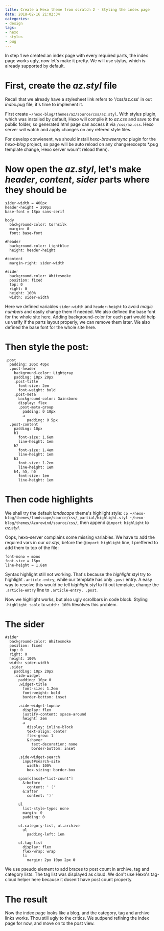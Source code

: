 ```yaml
---
title: Create a Hexo theme from scratch 2 - Styling the index page
date: 2018-02-16 21:02:34
categories:
- design
tags:
- hexo
- stylus
- pug
---
```


In step 1 we created an index page with every required parts, the index page works ugly, now let's make it pretty.
We will use stylus, which is already supported by default.

First, create the *az.styl* file 
===============================

Recall that we already have a stylesheet link refers to '/css/az.css' in out *index.pug* file, it's time to implement it.

First create `~/hexo-blog/themes/az/source/css/az.styl`. With stylus plugin, which was installed by default, Hexo will compile it to *az.css* and save to the public folder, so generated html page can access it via `/css/az.css`. Hexo server will watch and apply changes on any refered style files.

For develop convienent, we should install *hexo-browsersync* plugin for the *hexo-blog* project, so page will be auto reload on any change(excepts \*.pug template change, Hexo server woun't reload them).

Now open the *az.styl*, let's make *header*, *content*, *sider* parts where they should be
==========================================================================================

```stylus
sider-width = 400px
header-height = 200px
base-font = 18px sans-serif

body
  background-color: Cornsilk
  margin: 0
  font: base-font

#header
  background-color: Lightblue
  height: header-height

#content
  margin-right: sider-width
  
#sider
  background-color: Whitesmoke
  position: fixed
  top: 0
  right: 0
  height: 100%
  width: sider-width
```

Here we defined variables `sider-width` and `header-height` to avoid *magic numbers* and easily change them if needed. We also defined the base font for the whole site here.
Adding background-color for each part would help us verify if the parts layout properly, we can remove them later.
We also defined the base font for the whole site here.

Then style the post:
====================


```stylus
.post
  padding: 20px 40px
  .post-header
    background-color: Lightgray
    padding: 10px 20px
    .post-title
      font-size: 2em
      font-weight: bold
    .post-meta
      background-color: Gainsboro
      display: flex
      .post-meta-group
        padding: 0 10px
        a
          padding: 0 5px
  .post-content
    padding: 10px
    h1
      font-size: 1.6em
      line-height: 1em
    h2
      font-size: 1.4em
      line-height: 1em
    h3
      font-size: 1.2em
      line-height: 1em
    h4, h5, h6
      font-size: 1em
      line-height: 1em
```

Then code highlights
====================

We shall try the default *landscape* theme's highlight style: `cp ~/hexo-blog/themes/landscape/source/css/_partial/highlight.styl ~/hexo-blog/themes/Azurewind/source/css/`, then append `@import highlight` to *az.styl*.

Oops, hexo-server complains some missing variables. We have to add the required vars in our *az.styl*, before the `@import highlight` line, I preffered to add them to top of the file:

```stylus
font-mono = mono
font-size = 16px
line-height = 1.8em
```
Syntax highlight still not working. That's because the *highlight.styl* try to highlight `.article-entry`, while our template has only `.post` entry. A easy way to resolve this would be tell *highlight.styl* to fit out template, change the `.article-entry` line to `.article-entry, .post`.

Now we highlight works, but also ugly scrollbars in code block. Styling `.highlight table` to `width: 100%` Resolves this problem.

The sider
===========

```stylus
#sider
  background-color: Whitesmoke
  position: fixed
  top: 0
  right: 0
  height: 100%
  width: sider-width
  .sider
    padding: 10px 20px
    .side-widget
      padding: 10px 0
      .widget-title
        font-size: 1.2em
        font-weight: bold
        border-bottom: inset

      .side-widget-topnav
        display: flex
        justify-content: space-around
        height: 2em
        a
          display: inline-block
          text-align: center
          flex-grow: 1
          &:hover
            text-decoration: none
            border-bottom: inset

      .side-widget-search
        input#search-site
          width: 100%
          box-sizing: border-box
          
      span[class$="list-count"]
        &:before
          content: ' ('
        &:after
          content: ')'

      ul
        list-style-type: none
        margin: 0
        padding: 0

      ul.category-list, ul.archive
        ul
          padding-left: 1em

      ul.tag-list
        display: flex
        flex-wrap: wrap
        li
          margin: 2px 10px 2px 0
```
We use pseudo element to add braces to post count in archive, tag and category lists.
The tag list was displayed as cloud. We don't use Hexo's tag-cloud helper here because it dosen't have post count property.


The result
==========

Now the index page looks like a blog, and the category, tag and archive links works. Thou still ugly to the critics.
We sudpend refining the index page for now, and move on to the post view.

